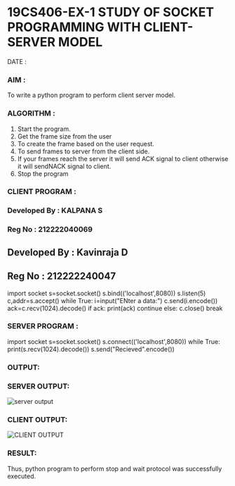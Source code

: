 # 19CS406-EX-1 STUDY OF SOCKET PROGRAMMING WITH CLIENT-SERVER MODEL

DATE :

### AIM :
To write a python program to perform client server model.


### ALGORITHM :
1. Start the program.
2. Get the frame size from the user
3. To create the frame based on the user request.
4. To send frames to server from the client side.
5. If your frames reach the server it will send ACK signal to client otherwise it will sendNACK signal to client.
6. Stop the program




### CLIENT PROGRAM :



### Developed By : KALPANA S
### Reg No : 212222040069
## Developed By : Kavinraja D
## Reg No : 212222240047
import socket
s=socket.socket()
s.bind(('localhost',8080))
s.listen(5)
c,addr=s.accept()
while True:
	i=input("ENter a data:")
	c.send(i.encode())
	ack=c.recv(1024).decode()
	if ack:
		print(ack)
		continue
	else:
		c.close()
		break

### SERVER PROGRAM :
import socket
s=socket.socket()
s.connect(('localhost',8080))
while True:
	print(s.recv(1024).decode())
	s.send("Recieved".encode())



### OUTPUT:
### SERVER OUTPUT:
![server output](https://github.com/Kalpanareshma/19CS406-EX-1/assets/122040453/73247d2a-81e7-45d5-b455-6cdcb5e1d22b)
### CLIENT OUTPUT:
![CLIENT OUTPUT](https://github.com/Kalpanareshma/19CS406-EX-1/assets/122040453/15b717be-4ee9-4dd5-a21d-2481e46af17b)





### RESULT:
Thus, python program to perform stop and wait protocol was successfully executed.


